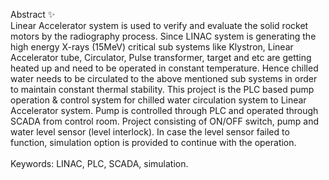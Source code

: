 Abstract ✨<br>
Linear Accelerator system is used to verify and evaluate the solid rocket motors by the radiography process. Since LINAC system is generating the high energy X-rays (15MeV) critical sub systems like Klystron, Linear Accelerator tube, Circulator, Pulse transformer, target and etc are getting heated up and need to be operated in constant temperature. Hence chilled water needs to be circulated to the above mentioned sub systems in order to maintain constant thermal stability. This project is the PLC based pump operation & control system for chilled water circulation system to Linear Accelerator system. Pump is controlled through PLC and operated through SCADA from control room. Project consisting of ON/OFF switch, pump and water level sensor (level interlock). In case the level sensor failed to function, simulation option is provided to continue with the operation. <br>
<br>Keywords: LINAC, PLC, SCADA, simulation.
